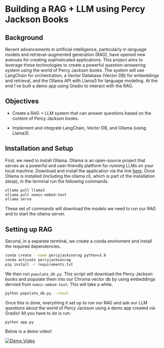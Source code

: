 # Building a RAG + LLM using Percy Jackson Books

## Background
Recent advancements in artificial intelligence, particularly in language models and retrieval-augmented generation (RAG), have opened new avenues for creating sophisticated applications. This project aims to leverage these technologies to create a powerful question-answering system using the world of Percy Jackson books. The system will use LangChain for orchestration, a Vector Database (Vector DB) for embeddings and retrieval, and the Ollama API with Llama3 for language modeling. At the end I've built a demo app using Gradio to interact with the RAG.

## Objectives
- Create a RAG + LLM system that can answer questions based on the content of Percy Jackson books.

- Implement and integrate LangChain, Vector DB, and Ollama (using Llama3).


## Installation and Setup
First, we need to install Ollama. Ollama is an open-source project that serves as a powerful and user-friendly platform for running LLMs on your local machine. Download and install the application via the link [here](https://ollama.com/download). Once Ollama is installed (including the ollama cli, which is part of the installation stesp), in the terminal run the following commands.

```bash
ollama pull llama3
ollama pull nomic-embed-text
ollama serve
```

These set of commands will download the models we need to run our RAG and to start the ollama server.

## Setting up RAG
Second, in a separete terminal, we create a conda enviroment and install the required dependencies.
```bash
conda create --name percyjacksonrag python=3.8
conda activate percyjacksonrag
pip install -r requirements.txt
```

We then run `populate_db.py`. This script will download the Percy Jackson books and populate them into our Chroma vector db by using embeddings dervied from `nomic-embed-text`. This will take a while.

```bash
python populate_db.py --reset
```

Once this is done, everything it set up to run our RAG and ask our LLM questions about the world of Percy Jackson using a demo app created via Gradio! All you have to do is run:

```bash
python app.py
```

Below is a demo video! 

[![Demo Video](https://img.youtube.com/vi/d46U_W_QdF4/0.jpg)](https://www.youtube.com/watch?v=d46U_W_QdF4)

